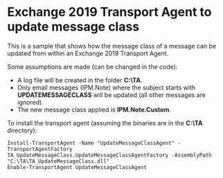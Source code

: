 # Exchange 2019 Transport Agent to update message class

This is a sample that shows how the message class of a message can be updated from within an Exchange 2019 Transport Agent.

Some assumptions are made (can be changed in the code):
- A log file will be created in the folder **C:\TA**.
- Only email messages (IPM.Note) where the subject starts with **UPDATEMESSAGECLASS** will be updated (all other messages are ignored).
- The new message class applied is **IPM.Note.Custom**.

To install the transport agent (assuming the binaries are in the **C:\TA** directory):
```
Install-TransportAgent -Name "UpdateMessageClassAgent" -TransportAgentFactory TA_UpdateMessageClass.UpdateMessageClassAgentFactory -AssemblyPath "C:\TA\TA_UpdateMessageClass.dll"
Enable-TransportAgent UpdateMessageClassAgent
```

